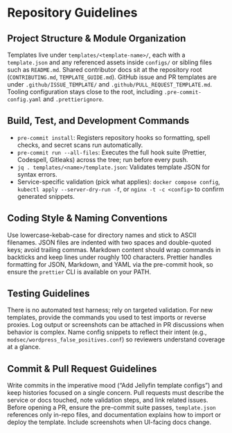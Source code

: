 # Repository Guidelines

## Project Structure & Module Organization

Templates live under `templates/<template-name>/`, each with a `template.json` and any referenced assets inside `configs/` or sibling files such as `README.md`. Shared contributor docs sit at the repository root (`CONTRIBUTING.md`, `TEMPLATE_GUIDE.md`). GitHub issue and PR templates are under `.github/ISSUE_TEMPLATE/` and `.github/PULL_REQUEST_TEMPLATE.md`. Tooling configuration stays close to the root, including `.pre-commit-config.yaml` and `.prettierignore`.

## Build, Test, and Development Commands

- `pre-commit install`: Registers repository hooks so formatting, spell checks, and secret scans run automatically.
- `pre-commit run --all-files`: Executes the full hook suite (Prettier, Codespell, Gitleaks) across the tree; run before every push.
- `jq . templates/<name>/template.json`: Validates template JSON for syntax errors.
- Service-specific validation (pick what applies): `docker compose config`, `kubectl apply --server-dry-run -f`, or `nginx -t -c <config>` to confirm generated snippets.

## Coding Style & Naming Conventions

Use lowercase-kebab-case for directory names and stick to ASCII filenames. JSON files are indented with two spaces and double-quoted keys; avoid trailing commas. Markdown content should wrap commands in backticks and keep lines under roughly 100 characters. Prettier handles formatting for JSON, Markdown, and YAML via the pre-commit hook, so ensure the `prettier` CLI is available on your PATH.

## Testing Guidelines

There is no automated test harness; rely on targeted validation. For new templates, provide the commands you used to test imports or reverse proxies. Log output or screenshots can be attached in PR discussions when behavior is complex. Name config snippets to reflect their intent (e.g., `modsec/wordpress_false_positives.conf`) so reviewers understand coverage at a glance.

## Commit & Pull Request Guidelines

Write commits in the imperative mood (“Add Jellyfin template configs”) and keep histories focused on a single concern. Pull requests must describe the service or docs touched, note validation steps, and link related issues. Before opening a PR, ensure the pre-commit suite passes, `template.json` references only in-repo files, and documentation explains how to import or deploy the template. Include screenshots when UI-facing docs change.
